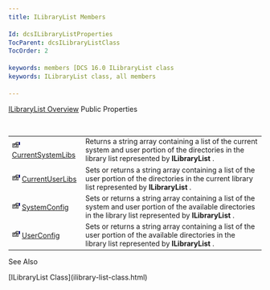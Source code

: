 ```yaml
---
title: ILibraryList Members

Id: dcsILibraryListProperties
TocParent: dcsILibraryListClass
TocOrder: 2

keywords: members [DCS 16.0 ILibraryList class
keywords: ILibraryList class, all members

---
```


[ILibraryList Overview](ilibrary-list-class.html) 
Public Properties

<br />


|      |      |
| ---- | ---- |
| <img height="16" alt="public property" src="images/property.bmp" width="16" border="0" /> [CurrentSystemLibs](ilibrary-list-class-current-system-libs-property.html) | Returns a string array containing a list of the current system and user portion of the directories in the library list represented by **ILibraryList** . |
| <img height="16" alt="public property" src="images/property.bmp" width="16" border="0" /> [CurrentUserLibs](ilibrary-list-class-current-user-libs-property.html) | Sets or returns a string array containing a list of the user portion of the directories in the current library list represented by **ILibraryList** . |
| <img height="16" alt="public property" src="images/property.bmp" width="16" border="0" /> [SystemConfig](ilibrary-list-class-system-config-property.html) | Sets or returns a string array containing a list of the system and user portion of the available directories in the library list represented by **ILibraryList** . |
| <img height="16" alt="public property" src="images/property.bmp" width="16" border="0" /> [UserConfig](ilibrary-list-class-user-config-property.html) | Sets or returns a string array containing a list of the user portion of the available directories in the library list represented by **ILibraryList** . |



See Also

<dl />
      [ILibraryList Class](ilibrary-list-class.html)

